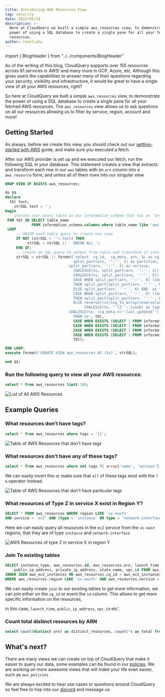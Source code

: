 ```yaml
---
title: Introducing AWS Resources View
tag: security
date: 2022/05/24
description: >-
  Here at CloudQuery we built a simple aws_resources view, to demonstrate the
  power of using a SQL database to create a single pane for all your fetched AWS
  resources.
author: roneliahu
---
```


import { BlogHeader } from "../../components/BlogHeader"

<BlogHeader/>


As of the writing of this blog, CloudQuery supports over 155 resources across 61 services in AWS! and many more in GCP, Azure, etc. Although this gives users the capabilities to answer many of their questions regarding your security, visibility and infrastructure, it would be great to have a single view of all your AWS resources, right?

So here at CloudQuery we built a simple `aws_resources` view, to demonstrate the power of using a SQL database to create a single pane for all your fetched AWS resources. The `aws_resources` view allows us to ask questions on all our resources allowing us to filter by service, region, account and more!


## Getting Started

As always, before we create this view, you should check out our [getting-started with AWS](https://docs.cloudquery.io/docs/getting-started/getting-started-with-aws) guide, and make sure you executed a fetch.

After our AWS provider is set up and we executed our fetch, run the following SQL in your database. This statement creates a view that extracts and transform each row in our `aws` tables with an `arn` column into a `aws_resource` form, and unites all of them rows into our singular view.

```sql
DROP VIEW IF EXISTS aws_resources;

do $$
declare
  tbl text;
	strSQL text = '';
begin
 -- iterate over every table in our information_schema that has an `arn` column available
 FOR tbl IN SELECT table_name
            FROM information_schema.columns where table_name like 'aws_%s' and COLUMN_NAME  = 'arn'
 LOOP
     -- UNION each table query to create one view
 	 IF NOT (strSQL = ''::text) THEN
	      strSQL = strSQL || ' UNION ALL ';
	 END IF;
	 -- create an SQL query to select from table and transform it into our resources view schema
	 strSQL = strSQL || format('select  cq_id,  cq_meta, arn, %L as cq_table,
							   split_part(arn, '':'', 2) as partition,
			  				 split_part(arn, '':'', 3) as service,
							   COALESCE(%s, split_part(arn, '':'', 4)) as region,
							   COALESCE(%s, split_part(arn, '':'', 5)) as account_id,
							   CASE WHEN split_part(arn, '':'', 6) like ''%%/%%''
							   THEN split_part(split_part(arn, '':'', 6), ''/'', 1)
							   ELSE split_part(arn, '':'', 6) END  as type,
							   CASE WHEN split_part(arn, '':'', 6) like ''%%/%%''
							   THEN split_part(split_part(arn, '':'', 6), ''/'', 2)
							   ELSE reverse((string_to_array(reverse(arn), '':'')::text[])[1]) END as id,
							  		COALESCE(%s, ''{}''::jsonb) as tags,
		  					 COALESCE(%s, (cq_meta->>''last_updated'')::timestamp) as fetch_date
							   FROM %s', tbl,
							   CASE WHEN EXISTS (SELECT 1 FROM information_schema.columns WHERE column_name='region' AND table_name=tbl) THEN 'region' ELSE 'NULL' END,
							   CASE WHEN EXISTS (SELECT 1 FROM information_schema.columns WHERE column_name='account_id' AND table_name=tbl) THEN 'account_id' ELSE 'NULL' END,
							   CASE WHEN EXISTS (SELECT 1 FROM information_schema.columns WHERE column_name='tags' AND table_name=tbl) THEN 'tags' ELSE '''{}''::jsonb' END,
							   CASE WHEN EXISTS (SELECT 1 FROM information_schema.columns WHERE column_name='fetch_date' AND table_name=tbl) THEN 'fetch_date' ELSE 'NULL::timestamp' END,
							   tbl);

END LOOP;
execute format('CREATE VIEW aws_resources AS (%s)', strSQL);

end $$;

```

### Run the following query to view all your AWS resources:

```sql
select * from aws_resources limit 100;
```

![List of All AWS Resources](/images/blog/aws-resources-view/all-resources.png)

## Example Queries

### What resources don’t have tags?

```sql
select * from aws_resources where tags = '{}';
```

![Table of AWS Resources that don't have tags](/images/blog/aws-resources-view/resources-without-tags.png)

### What resources don’t have any of these tags?

```sql
select * from aws_resources where not tags ?| array['name', 'version'];
```

We can easily invert this or make sure that `all` of these tags exist with the `?&` operator instead.

![Table of AWS Resources that don't have particular tags](/images/blog/aws-resources-view/resources-without-particular-tags.png)

### What resources of Type Z in service X exist in Region Y?

```sql
SELECT * FROM aws_resources WHERE region LIKE 'us-east%'
AND service = 'ec2' AND (type = 'instance' OR type = 'network-interface');
```

Here we can easily query all resources in the `ec2` service from the `us-east` regions, that they are of type `instance` and `network-interface`

![AWS Resources of type Z in service X in region Y](/images/blog/aws-resources-view/resources-of-type-z-in-service-x-in-region-y.png)

### Join To existing tables

```sql
SELECT instance_type, aws_resources.id, aws_resources.arn, launch_time,
	public_ip_address, private_ip_address, state_name, vpc_id FROM aws_resources
INNER JOIN aws_ec2_instances ON aws_resources.cq_id = aws_ec2_instances.cq_id
WHERE aws_resources.region LIKE 'us-east%' AND aws_resources.service = 'ec2' AND aws_resources.type = 'instance' AND aws_resources.tags = '{}'
```

We can easily create `join` to our existing tables to get more information, we can join either on the `cq_id` or event the `id` column. This allows to get more specific information on the resources,

in this case, `launch_time`, `public_ip_address`, `vpc_id` etc’.

### Count total distinct resources by ARN

```sql
select count(distinct arn) as distinct_resources, count(*) as total from aws_resources
```

## What's next?

There are many views we can create on top of CloudQuery that make it easier to query our data, some examples can be found in our [policies](https://hub.cloudquery.io/policies). We are working on more awesome views that will make your life even easier, such as `aws_policies`

We are always excited to hear use cases or questions around CloudQuery so feel free to hop into our [discord](https://cloudquery.io/discord) and message us.
